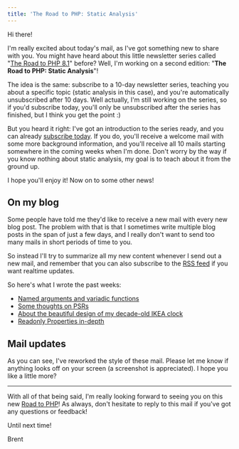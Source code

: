 ```yaml
---
title: 'The Road to PHP: Static Analysis'
---
```


Hi there!

I'm really excited about today's mail, as I've got something new to share with you. You might have heard about this little newsletter series called "[The Road to PHP 8.1](https://road-to-php.com/)" before? Well, I'm working on a second edition: "**The Road to PHP: Static Analysis**"!

The idea is the same: subscribe to a 10-day newsletter series, teaching you about a specific topic (static analysis in this case), and you're automatically unsubscribed after 10 days. Well actually, I'm still working on the series, so if you'd subscribe today, you'll only be unsubscribed after the series has finished, but I think you get the point :)

But you heard it right: I've got an introduction to the series ready, and you can already [subscribe today](https://road-to-php.com/static). If you do, you'll receive a welcome mail with some more background information, and you'll receive all 10 mails starting somewhere in the coming weeks when I'm done. Don't worry by the way if you know nothing about static analysis, my goal is to teach about it from the ground up.

I hope you'll enjoy it! Now on to some other news!

## On my blog

Some people have told me they'd like to receive a new mail with every new blog post. The problem with that is that I sometimes write multiple blog posts in the span of just a few days, and I really don't want to send too many mails in short periods of time to you.

So instead I'll try to summarize all my new content whenever I send out a new mail, and remember that you can also subscribe to the [RSS feed](https://stitcher.io/feed) if you want realtime updates. 

So here's what I wrote the past weeks:

- [Named arguments and variadic functions](https://stitcher.io/blog/named-arguments-and-variadic-functions)
- [Some thoughts on PSRs](https://stitcher.io/blog/re-on-using-psr-abstractions)
- [About the beautiful design of my decade-old IKEA clock](https://stitcher.io/blog/my-ikea-clock)
- [Readonly Properties in-depth](https://stitcher.io/blog/php-81-readonly-properties)

## Mail updates

As you can see, I've reworked the style of these mail. Please let me know if anything looks off on your screen (a screenshot is appreciated). I hope you like a little more?  

---

With all of that being said, I'm really looking forward to seeing you on this new [Road to PHP](https://road-to-php.com/static)! As always, don't hesitate to reply to this mail if you've got any questions or feedback!

Until next time!

Brent
